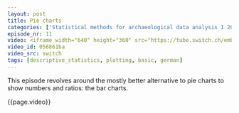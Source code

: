 ```yaml
---
layout: post
title: Pie charts
categories: ['Statistical methods for archaeological data analysis I 2019']
episode_nr: 11
video: <iframe width="640" height="360" src="https://tube.switch.ch/embed/056861ba" frameborder="0" webkitallowfullscreen mozallowfullscreen allowfullscreen></iframe>
video_id: 056861ba
video_src: switch
tags: [descriptive_statistics, plotting, basic, german]
---
```


This episode revolves around the mostly better alternative to pie charts to show numbers and ratios: the bar charts.
<!--more-->
{{page.video}}
